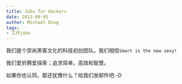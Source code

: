```yaml
---
title: Jobs for Hackers
date: 2013-09-05
author: Michael Ding
tags:
- 工作jobs
---
```



我们是个崇尚黑客文化的科技初创团队。我们相信`Smart is the new sexy!`

我们爱折腾爱探索；追求简单，高效和智慧。

如果你也认同，那还犹豫什么？给我们发邮件吧:-D

<script src="https://gist.github.com/yandy/6447170.js"></script>

